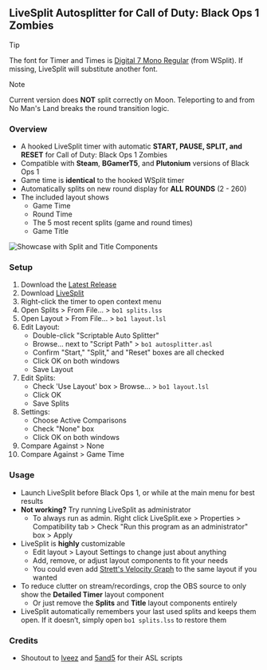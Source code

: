 ## LiveSplit Autosplitter for Call of Duty: Black Ops 1 Zombies 

> [!TIP]  
> The font for Timer and Times is [Digital 7 Mono Regular](https://www.dafont.com/digital-7.font) (from WSplit). If missing, LiveSplit will substitute another font.

> [!NOTE]  
> Current version does **NOT** split correctly on Moon. Teleporting to and from No Man's Land breaks the round transition logic.

### Overview
- A hooked LiveSplit timer with automatic **START, PAUSE, SPLIT, and RESET** for Call of Duty: Black Ops 1 Zombies
- Compatible with **Steam**, **BGamerT5**, and **Plutonium** versions of Black Ops 1
- Game time is **identical** to the hooked WSplit timer
- Automatically splits on new round display for **ALL ROUNDS** (2 - 260)
- The included layout shows
    - Game Time
    - Round Time
    - The 5 most recent splits (game and round times)
    - Game Title

![Showcase with Split and Title Components](https://github.com/user-attachments/assets/954a3ac4-cffd-4ffa-9543-4b36d13f9b08)

### Setup
1. Download the [Latest Release](https://github.com/mrpotatosanta/bo1-zombies-autosplitter/releases/latest)
2. Download [LiveSplit](https://livesplit.org/)
3. Right-click the timer to open context menu
4. Open Splits > From File... > `bo1 splits.lss`
5. Open Layout > From File... > `bo1 layout.lsl`
6. Edit Layout:  
   - Double-click "Scriptable Auto Splitter"  
   - Browse... next to "Script Path" > `bo1 autosplitter.asl`  
   - Confirm "Start," "Split," and "Reset" boxes are all checked  
   - Click OK on both windows  
   - Save Layout
7. Edit Splits:  
   - Check 'Use Layout' box > Browse... > `bo1 layout.lsl`  
   - Click OK  
   - Save Splits
8. Settings:  
   - Choose Active Comparisons  
   - Check "None" box  
   - Click OK on both windows
9. Compare Against > None  
10. Compare Against > Game Time

### Usage
- Launch LiveSplit before Black Ops 1, or while at the main menu for best results
- **Not working?** Try running LiveSplit as administrator
  - To always run as admin. Right click LiveSplit.exe > Properties > Compatibility tab > Check "Run this program as an administrator" box > Apply
- LiveSplit is **highly** customizable
  - Edit layout > Layout Settings to change just about anything
  - Add, remove, or adjust layout components to fit your needs
  - You could even add [Strett's Velocity Graph](https://github.com/strett/LiveSplit-Velocity-Graph-For-BO1-BO2-WAW-MW2) to the same layout if you wanted
- To reduce clutter on stream/recordings, crop the OBS source to only show the **Detailed Timer** layout component
  - Or just remove the **Splits** and **Title** layout components entirely
- LiveSplit automatically remembers your last used splits and keeps them open. If it doesn’t, simply open `bo1 splits.lss` to restore them

### Credits
- Shoutout to [lveez](https://github.com/lveez/bo1-timers) and [5and5](https://github.com/5and5/LiveSplitAutoSplitterForBlackOpsZombies) for their ASL scripts
